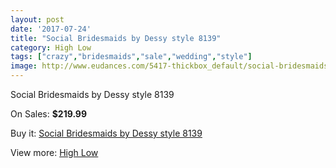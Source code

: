 ```yaml
---
layout: post
date: '2017-07-24'
title: "Social Bridesmaids by Dessy style 8139"
category: High Low
tags: ["crazy","bridesmaids","sale","wedding","style"]
image: http://www.eudances.com/5417-thickbox_default/social-bridesmaids-by-dessy-style-8139.jpg
---
```

Social Bridesmaids by Dessy style 8139

On Sales: **$219.99**
<a href="https://www.eudances.com/en/high-low/1848-social-bridesmaids-by-dessy-style-8139.html"><amp-img layout="responsive" width="600" height="600" src="//www.eudances.com/5417-thickbox_default/social-bridesmaids-by-dessy-style-8139.jpg" alt="Social Bridesmaids by Dessy style 8139 0" /></a>
<a href="https://www.eudances.com/en/high-low/1848-social-bridesmaids-by-dessy-style-8139.html"><amp-img layout="responsive" width="600" height="600" src="//www.eudances.com/5418-thickbox_default/social-bridesmaids-by-dessy-style-8139.jpg" alt="Social Bridesmaids by Dessy style 8139 1" /></a>

Buy it: [Social Bridesmaids by Dessy style 8139](https://www.eudances.com/en/high-low/1848-social-bridesmaids-by-dessy-style-8139.html "Social Bridesmaids by Dessy style 8139")

View more: [High Low](https://www.eudances.com/en/20-high-low "High Low")